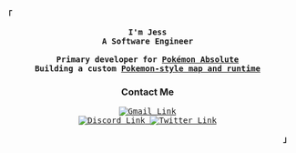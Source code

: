 <!-- Profile -->
<p align='left'>
  <strong>
    <samp>「</samp>
  </strong>
</p>


<p align='center'>
  <samp>
    <b>
      I'm Jess
      <br />
      A Software Engineer
      <br /><br />
      Primary developer for <a href='https://github.com/PokemonAbsolute' target="_blank">Pokémon Absolute</a>
      <br />
      Building a custom <a href='https://github.com/Toxocious/Shinkiro' target="_blank">Pokemon-style map and runtime</a>
    </b>
    <br />
  </samp>
</p>

<!-- Contact Me -->

<p align='center'>
  <samp>
    <h3 align='center'>Contact Me</h3>
    <p align='center'>
      <samp>
        <a
          href="mailto:toxocious@gmail.com"
          target="_blank"
        >
          <img
            src="https://img.shields.io/badge/Gmail-D14836?style=for-the-badge&logo=gmail&logoColor=white"
            alt="Gmail Link"
          />
        </a>
        <br />
        <a
          href="https://discord.com/users/110174307589570560" target="_blank"
        >
          <img
            src="https://img.shields.io/badge/Discord-%237289DA.svg?style=for-the-badge&logo=discord&logoColor=white"
            alt="Discord Link"
          />
        </a>
        <a
          href="https://twitter.com/toxocious"
          target="_blank"
        >
          <img 
            src="https://img.shields.io/badge/-@Toxocious-34b9ea?style=for-the-badge&labelColor=34b9ea&logo=Twitter&logoColor=white&link=https://twitter.com/toxocious" 
            alt="Twitter Link"
          />
        </a>
      </samp>
    </p>
  </samp>
</p>

<p align='right'>
  <strong>
    <samp>
      」
    </samp>
  </strong>
</p>
